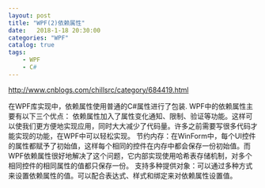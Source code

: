 ```yaml
---  
layout: post  
title: "WPF(2)依赖属性"  
date:   2018-1-18 20:30:00   
categories: "WPF"  
catalog: true  
tags:   
    - WPF  
	- C# 
---  
```

  
 
 
http://www.cnblogs.com/chillsrc/category/684419.html

在WPF库实现中，依赖属性使用普通的C#属性进行了包装. WPF中的依赖属性主要有以下三个优点：
依赖属性加入了属性变化通知、限制、验证等功能。这样可以使我们更方便地实现应用，同时大大减少了代码量。许多之前需要写很多代码才能实现的功能，在WPF中可以轻松实现。
节约内存：在WinForm中，每个UI控件的属性都赋予了初始值，这样每个相同的控件在内存中都会保存一份初始值。而WPF依赖属性很好地解决了这个问题，它内部实现使用哈希表存储机制，对多个相同控件的相同属性的值都只保存一份。
支持多种提供对象：可以通过多种方式来设置依赖属性的值。可以配合表达式、样式和绑定来对依赖属性设置值。
